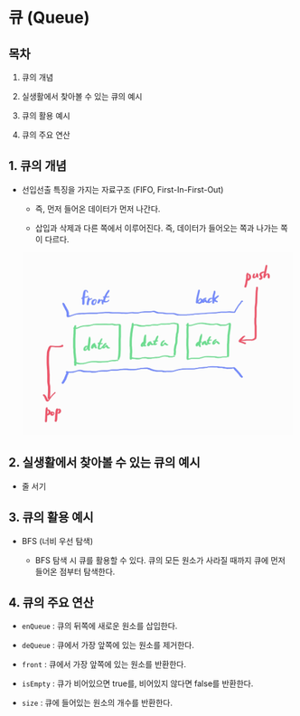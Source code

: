 # 큐 (Queue)

## 목차

1. 큐의 개념

2. 실생활에서 찾아볼 수 있는 큐의 예시

3. 큐의 활용 예시

4. 큐의 주요 연산

## 1. 큐의 개념

- 선입선출 특징을 가지는 자료구조 (FIFO, First-In-First-Out)

    - 즉, 먼저 들어온 데이터가 먼저 나간다.

    - 삽입과 삭제과 다른 쪽에서 이루어진다. 즉, 데이터가 들어오는 쪽과 나가는 쪽이 다르다.

    ![queue](./img/queue_img.png)

## 2. 실생활에서 찾아볼 수 있는 큐의 예시

- 줄 서기

## 3. 큐의 활용 예시

- BFS (너비 우선 탐색)

    - BFS 탐색 시 큐를 활용할 수 있다. 큐의 모든 원소가 사라질 때까지 큐에 먼저 들어온 점부터 탐색한다.

## 4. 큐의 주요 연산

- `enQueue` : 큐의 뒤쪽에 새로운 원소를 삽입한다.

- `deQueue` : 큐에서 가장 앞쪽에 있는 원소를 제거한다.

- `front` : 큐에서 가장 앞쪽에 있는 원소를 반환한다.

- `isEmpty` : 큐가 비어있으면 true를, 비어있지 않다면 false를 반환한다.

- `size` : 큐에 들어있는 원소의 개수를 반환한다.
